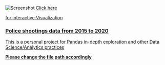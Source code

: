 ![Screenshot](ewadsdas.png)
<a href="https://public.tableau.com/profile/ahsen">Click here <p> for interactive Visualization</p>
<h3>Police shootings data from 2015 to 2020</h3>
<p>This is a personal project for Pandas in-depth exploration and other Data Science/Analytics practices</p>
<b>Please change the file path accordingly</b>

